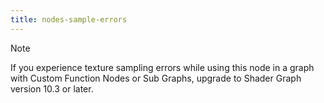 ```yaml
---
title: nodes-sample-errors
---
```


> [!NOTE]
> If you experience texture sampling errors while using this node in a graph with Custom Function Nodes or Sub Graphs, upgrade to Shader Graph version 10.3 or later.
